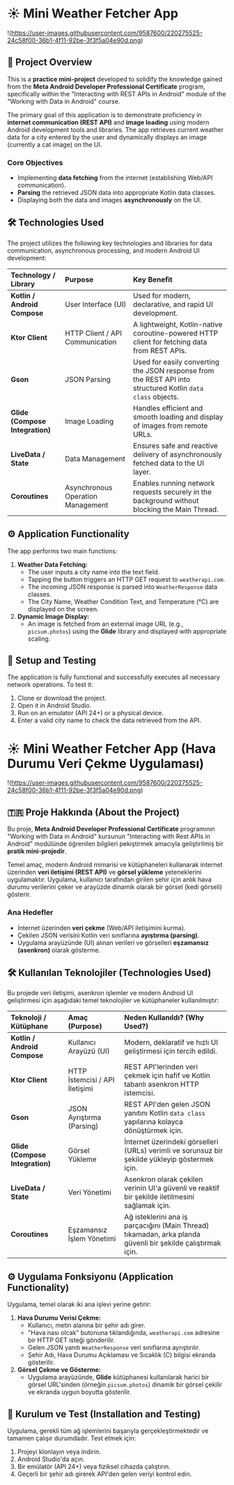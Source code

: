 # ☀️ Mini Weather Fetcher App

!(https://user-images.githubusercontent.com/9587600/220275525-24c58f00-36b1-4f11-92be-3f3f5a04e90d.png)

## 🎯 Project Overview

This is a **practice mini-project** developed to solidify the knowledge gained from the **Meta Android Developer Professional Certificate** program, specifically within the "Interacting with REST APIs in Android" module of the "Working with Data in Android" course.

The primary goal of this application is to demonstrate proficiency in **internet communication (REST API)** and **image loading** using modern Android development tools and libraries. The app retrieves current weather data for a city entered by the user and dynamically displays an image (currently a cat image) on the UI.

### Core Objectives

* Implementing **data fetching** from the internet (establishing Web/API communication).
* **Parsing** the retrieved JSON data into appropriate Kotlin data classes.
* Displaying both the data and images **asynchronously** on the UI.

## 🛠️ Technologies Used

The project utilizes the following key technologies and libraries for data communication, asynchronous processing, and modern Android UI development:

| Technology / Library | Purpose | Key Benefit |
| :--- | :--- | :--- |
| **Kotlin / Android Compose** | User Interface (UI) | Used for modern, declarative, and rapid UI development. |
| **Ktor Client** | HTTP Client / API Communication | A lightweight, Kotlin-native coroutine-powered HTTP client for fetching data from REST APIs. |
| **Gson** | JSON Parsing | Used for easily converting the JSON response from the REST API into structured Kotlin `data class` objects. |
| **Glide (Compose Integration)** | Image Loading | Handles efficient and smooth loading and display of images from remote URLs. |
| **LiveData / State** | Data Management | Ensures safe and reactive delivery of asynchronously fetched data to the UI layer. |
| **Coroutines** | Asynchronous Operation Management | Enables running network requests securely in the background without blocking the Main Thread. |

## ⚙️ Application Functionality

The app performs two main functions:

1.  **Weather Data Fetching:**
    * The user inputs a city name into the text field.
    * Tapping the button triggers an HTTP GET request to `weatherapi.com`.
    * The incoming JSON response is parsed into `WeatherResponse` data classes.
    * The City Name, Weather Condition Text, and Temperature (°C) are displayed on the screen.
2.  **Dynamic Image Display:**
    * An image is fetched from an external image URL (e.g., `picsum.photos`) using the **Glide** library and displayed with appropriate scaling.

## 📝 Setup and Testing

The application is fully functional and successfully executes all necessary network operations. To test it:

1.  Clone or download the project.
2.  Open it in Android Studio.
3.  Run on an emulator (API 24+) or a physical device.
4.  Enter a valid city name to check the data retrieved from the API.





# ☀️ Mini Weather Fetcher App (Hava Durumu Veri Çekme Uygulaması)

!(https://user-images.githubusercontent.com/9587600/220275525-24c58f00-36b1-4f11-92be-3f3f5a04e90d.png)

## 🇹🇷 Proje Hakkında (About the Project)

Bu proje, **Meta Android Developer Professional Certificate** programının "Working with Data in Android" kursunun "Interacting with Rest APIs in Android" modülünde öğrenilen bilgileri pekiştirmek amacıyla geliştirilmiş bir **pratik mini-projedir**.

Temel amaç, modern Android mimarisi ve kütüphaneleri kullanarak internet üzerinden **veri iletişimi (REST API)** ve **görsel yükleme** yeteneklerini uygulamaktır. Uygulama, kullanıcı tarafından girilen şehir için anlık hava durumu verilerini çeker ve arayüzde dinamik olarak bir görsel (kedi görseli) gösterir.

### Ana Hedefler

* İnternet üzerinden **veri çekme** (Web/API iletişimini kurma).
* Çekilen JSON verisini Kotlin veri sınıflarına **ayıştırma (parsing)**.
* Uygulama arayüzünde (UI) alınan verileri ve görselleri **eşzamansız (asenkron)** olarak gösterme.

## 🛠️ Kullanılan Teknolojiler (Technologies Used)

Bu projede veri iletişimi, asenkron işlemler ve modern Android UI geliştirmesi için aşağıdaki temel teknolojiler ve kütüphaneler kullanılmıştır:

| Teknoloji / Kütüphane | Amaç (Purpose) | Neden Kullanıldı? (Why Used?) |
| :--- | :--- | :--- |
| **Kotlin / Android Compose** | Kullanıcı Arayüzü (UI) | Modern, deklaratif ve hızlı UI geliştirmesi için tercih edildi. |
| **Ktor Client** | HTTP İstemcisi / API İletişimi | REST API'lerinden veri çekmek için hafif ve Kotlin tabanlı asenkron HTTP istemcisi. |
| **Gson** | JSON Ayrıştırma (Parsing) | REST API'den gelen JSON yanıtını Kotlin `data class` yapılarına kolayca dönüştürmek için. |
| **Glide (Compose Integration)** | Görsel Yükleme | İnternet üzerindeki görselleri (URLs) verimli ve sorunsuz bir şekilde yükleyip göstermek için. |
| **LiveData / State** | Veri Yönetimi | Asenkron olarak çekilen verinin UI'a güvenli ve reaktif bir şekilde iletilmesini sağlamak için. |
| **Coroutines** | Eşzamansız İşlem Yönetimi | Ağ isteklerini ana iş parçacığını (Main Thread) tıkamadan, arka planda güvenli bir şekilde çalıştırmak için. |

## ⚙️ Uygulama Fonksiyonu (Application Functionality)

Uygulama, temel olarak iki ana işlevi yerine getirir:

1.  **Hava Durumu Verisi Çekme:**
    * Kullanıcı, metin alanına bir şehir adı girer.
    * "Hava nası olcak" butonuna tıklandığında, `weatherapi.com` adresine bir HTTP GET isteği gönderilir.
    * Gelen JSON yanıtı `WeatherResponse` veri sınıflarına ayrıştırılır.
    * Şehir Adı, Hava Durumu Açıklaması ve Sıcaklık (C) bilgisi ekranda gösterilir.
2.  **Görsel Çekme ve Gösterme:**
    * Uygulama arayüzünde, **Glide** kütüphanesi kullanılarak harici bir görsel URL'sinden (örneğin `picsum.photos`) dinamik bir görsel çekilir ve ekranda uygun boyutta gösterilir.

## 📝 Kurulum ve Test (Installation and Testing)

Uygulama, gerekli tüm ağ işlemlerini başarıyla gerçekleştirmektedir ve tamamen çalışır durumdadır. Test etmek için:

1.  Projeyi klonlayın veya indirin.
2.  Android Studio'da açın.
3.  Bir emülatör (API 24+) veya fiziksel cihazda çalıştırın.
4.  Geçerli bir şehir adı girerek API'den gelen veriyi kontrol edin.
